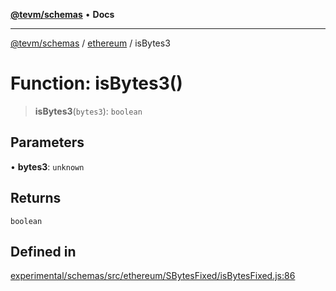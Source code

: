 [**@tevm/schemas**](../../README.md) • **Docs**

***

[@tevm/schemas](../../modules.md) / [ethereum](../README.md) / isBytes3

# Function: isBytes3()

> **isBytes3**(`bytes3`): `boolean`

## Parameters

• **bytes3**: `unknown`

## Returns

`boolean`

## Defined in

[experimental/schemas/src/ethereum/SBytesFixed/isBytesFixed.js:86](https://github.com/evmts/tevm-monorepo/blob/main/experimental/schemas/src/ethereum/SBytesFixed/isBytesFixed.js#L86)
